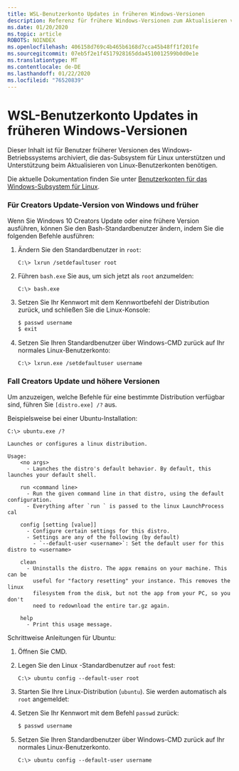 ```yaml
---
title: WSL-Benutzerkonto Updates in früheren Windows-Versionen
description: Referenz für frühere Windows-Versionen zum Aktualisieren von Linux-Benutzerkonten mit dem Windows-Subsystem für Linux.
ms.date: 01/20/2020
ms.topic: article
ROBOTS: NOINDEX
ms.openlocfilehash: 406158d769c4b465b6168d7cca45b48ff1f201fe
ms.sourcegitcommit: 07eb5f2e1f4517928165dda4510012599b0d0e1e
ms.translationtype: MT
ms.contentlocale: de-DE
ms.lasthandoff: 01/22/2020
ms.locfileid: "76520839"
---
```

# <a name="wsl-user-account-updates-on-previous-windows-versions"></a>WSL-Benutzerkonto Updates in früheren Windows-Versionen

Dieser Inhalt ist für Benutzer früherer Versionen des Windows-Betriebssystems archiviert, die das-Subsystem für Linux unterstützen und Unterstützung beim Aktualisieren von Linux-Benutzerkonten benötigen.

Die aktuelle Dokumentation finden Sie unter [Benutzerkonten für das Windows-Subsystem für Linux](../user-support.md).

### <a name="for-creators-update-version-of-windows-and-earlier"></a>Für Creators Update-Version von Windows und früher

Wenn Sie Windows 10 Creators Update oder eine frühere Version ausführen, können Sie den Bash-Standardbenutzer ändern, indem Sie die folgenden Befehle ausführen:

1. Ändern Sie den Standardbenutzer in `root`:

    ```console
    C:\> lxrun /setdefaultuser root
    ```

1. Führen `bash.exe` Sie aus, um sich jetzt als `root` anzumelden:

    ```console
    C:\> bash.exe
    ```

1. Setzen Sie Ihr Kennwort mit dem Kennwortbefehl der Distribution zurück, und schließen Sie die Linux-Konsole:

    ```BASH
    $ passwd username
    $ exit
    ```

1. Setzen Sie Ihren Standardbenutzer über Windows-CMD zurück auf Ihr normales Linux-Benutzerkonto:

    ```console
    C:\> lxrun.exe /setdefaultuser username
    ```

### <a name="for-fall-creators-update-and-later"></a>Fall Creators Update und höhere Versionen

Um anzuzeigen, welche Befehle für eine bestimmte Distribution verfügbar sind, führen Sie `[distro.exe] /?` aus.
    
Beispielsweise bei einer Ubuntu-Installation:

```console
C:\> ubuntu.exe /?

Launches or configures a linux distribution.

Usage:
    <no args>
      - Launches the distro's default behavior. By default, this launches your default shell.

    run <command line>
      - Run the given command line in that distro, using the default configuration.
      - Everything after `run ` is passed to the linux LaunchProcess cal

    config [setting [value]]
      - Configure certain settings for this distro.
      - Settings are any of the following (by default)
        - `--default-user <username>`: Set the default user for this distro to <username>

    clean
      - Uninstalls the distro. The appx remains on your machine. This can be
        useful for "factory resetting" your instance. This removes the linux
        filesystem from the disk, but not the app from your PC, so you don't
        need to redownload the entire tar.gz again.

    help
      - Print this usage message.
```

Schrittweise Anleitungen für Ubuntu:

1. Öffnen Sie CMD.
1. Legen Sie den Linux -Standardbenutzer auf `root` fest:

    ```console
    C:\> ubuntu config --default-user root
    ```    

1. Starten Sie Ihre Linux-Distribution (`ubuntu`).  Sie werden automatisch als `root` angemeldet:

1. Setzen Sie Ihr Kennwort mit dem Befehl `passwd` zurück:

    ```BASH
    $ passwd username
    ```

1. Setzen Sie Ihren Standardbenutzer über Windows-CMD zurück auf Ihr normales Linux-Benutzerkonto.

    ```console
    C:\> ubuntu config --default-user username
    ```

